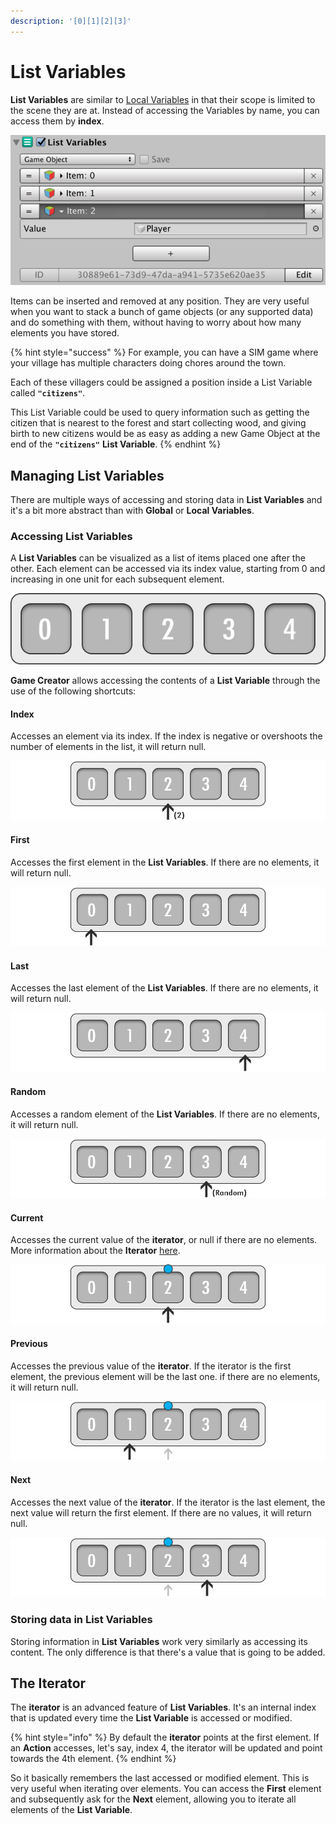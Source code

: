 ```yaml
---
description: '[0][1][2][3]'
---
```


# List Variables

**List Variables** are similar to [Local Variables](local-variables.md) in that their scope is limited to the scene they are at. Instead of accessing the Variables by name, you can access them by **index**.

![\(List Variables example with 3 elements\)](../../../.gitbook/assets/list-variables-header.jpg)

Items can be inserted and removed at any position. They are very useful when you want to stack a bunch of game objects \(or any supported data\) and do something with them, without having to worry about how many elements you have stored.

{% hint style="success" %}
For example, you can have a SIM game where your village has multiple characters doing chores around the town. 

Each of these villagers could be assigned a position inside a List Variable called **`"citizens"`**. 

This List Variable could be used to query information such as getting the citizen that is nearest to the forest and start collecting wood, and giving birth to new citizens would be as easy as adding a new Game Object at the end of the **`"citizens"`** **List Variable**.
{% endhint %}

## Managing List Variables

There are multiple ways of accessing and storing data in **List Variables** and it's a bit more abstract than with **Global** or **Local Variables**.

### Accessing List Variables

A **List Variables** can be visualized as a list of items placed one after the other. Each element can be accessed via its index value, starting from 0 and increasing in one unit for each subsequent element.

![\(Concept of List Variables indexed from left to right\)](../../../.gitbook/assets/list-variables-concept.jpg)

**Game Creator** allows accessing the contents of a **List Variable** through the use of the following shortcuts:

#### Index

Accesses an element via its index. If the index is negative or overshoots the number of elements in the list, it will return null.

![](../../../.gitbook/assets/list-variables-get-index.jpg)

#### First

Accesses the first element in the **List Variables**. If there are no elements, it will return null.

![](../../../.gitbook/assets/list-variables-get-first.jpg)

#### Last

Accesses the last element of the **List Variables**. If there are no elements, it will return null.

![](../../../.gitbook/assets/list-variables-get-last.jpg)

#### Random

Accesses a random element of the **List Variables**. If there are no elements, it will return null.

![](../../../.gitbook/assets/list-variables-get-random.jpg)

#### Current

Accesses the current value of the **iterator**, or null if there are no elements. More information about the **Iterator** [here](list-variables.md#the-iterator).

![](../../../.gitbook/assets/list-variables-get-current.jpg)

#### Previous

Accesses the previous value of the **iterator**. If the iterator is the first element, the previous element will be the last one. if there are no elements, it will return null.

![](../../../.gitbook/assets/list-variables-get-previous.jpg)

#### Next

Accesses the next value of the **iterator**. If the iterator is the last element, the next value will return the first element. If there are no values, it will return null.

![](../../../.gitbook/assets/list-variables-get-next.jpg)

### Storing data in List Variables

Storing information in **List Variables** work very similarly as accessing its content. The only difference is that there's a value that is going to be added.

## The Iterator

The **iterator** is an advanced feature of **List Variables**. It's an internal index that is updated every time the **List Variable** is accessed or modified.

{% hint style="info" %}
By default the **iterator** points at the first element. If an **Action** accesses, let's say, index 4, the iterator will be updated and point towards the 4th element.
{% endhint %}

So it basically remembers the last accessed or modified element. This is very useful when iterating over elements. You can access the **First** element and subsequently ask for the **Next** element, allowing you to iterate all elements of the **List Variable**.

